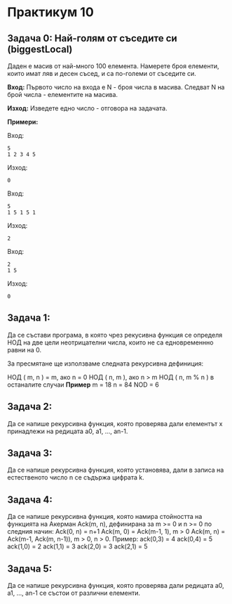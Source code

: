 # Практикум 10
## Задача 0: Най-голям от съседите си (biggestLocal)

Даден е масив от най-много 100 елемента. Намерете броя елементи, които имат ляв и десен съсед, и са по-големи от съседите си.

**Вход:** Първото число на входа е N - броя числа в масива. Следват N на брой числа - елементите на масива.

**Изход:** Изведете едно число - отговора на задачата.

**Примери:**

Вход: 

	5
	1 2 3 4 5

Изход:

	0

Вход:

	5
	1 5 1 5 1

Изход:

	2

Вход:

	2
	1 5

Изход:

	0
	
## Задача 1:
Да се състави програма, в която чрез рекусивна функция се определя НОД на две цели неотрицателни числа, които не са едновременнно равни на 0.

За пресмятане ще използваме следната рекурсивна дефиниция:

НОД ( m, n ) = m, ако n = 0
НОД ( n, m ), ако n > m
НОД ( n, m % n ) в останалите случаи
**Пример**
m = 18
n = 84
NOD = 6

## Задача 2:
Да се напише рекурсивна функция, която проверява дали елементът x принадлежи на редицата a0, a1, ..., an-1.

## Задача 3:
Да се напише рекурсивна функция, която установява, дали в записа на естественото число n се съдържа цифрата k.

## Задача 4:
Да се напише рекурсивна функция, която намира стойността на функцията на Акерман Ack(m, n), дефинирана за m >= 0 и n >= 0 по следния начин:
Ack(0, n) = n+1
Ack(m, 0) = Ack(m-1, 1), m > 0
Ack(m, n) = Ack(m-1, Ack(m, n-1)), m > 0, n > 0. Пример: ack(0,3) = 4 ack(0,4) = 5 ack(1,0) = 2 ack(1,1) = 3 ack(2,0) = 3 ack(2,1) = 5

## Задача 5:
Да се напише рекурсивна функция, която проверява дали редицата a0, a1, ..., an-1 се състои от различни елементи.